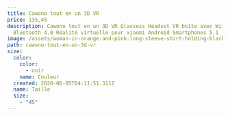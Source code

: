 ```yaml
---
title: Cawono tout en un 3D VR
price: 135,45
description: Cawono tout en un 3D VR Glassess Headset VR boîte avec Wifi
  Bluetooth 4.0 Réalité virtuelle pour xiaomi Android Smartphones 5.1
image: /assets/woman-in-orange-and-pink-long-sleeve-shirt-holding-black-and-3761196.jpg
path: cawono-tout-en-un-3d-vr
size:
  color:
    color:
      - noir
    name: Couleur
  created: 2020-06-05T04:11:51.311Z
  name: Taille
  size:
    - "45"
---
```

